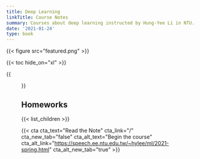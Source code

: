 ```yaml
---
title: Deep Learning
linkTitle: Course Notes
summary: Courses about deep learning instructed by Hung-Yee Li in NTU.  
date: '2021-01-24'
type: book
---
```


{{< figure src="featured.png" >}}

{{< toc hide_on="xl" >}}

{{<figure src="https://cdn.jsdelivr.net/gh/cauliyang/blog-image@main//img/Screen%20Shot%202021-04-05%20at%205.37.55%20PM.png">}}


 ## Homeworks

{{< list_children >}}

{{< cta cta_text="Read the Note" cta_link="/" cta_new_tab="false" cta_alt_text="Begin the course" cta_alt_link="https://speech.ee.ntu.edu.tw/~hylee/ml/2021-spring.html" cta_alt_new_tab="true" >}}
